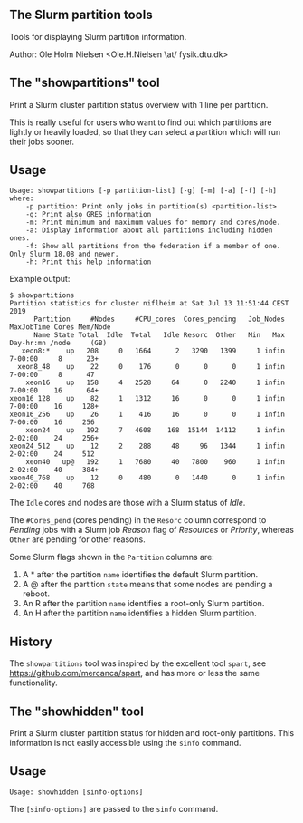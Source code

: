The Slurm partition tools
-------------------------

Tools for displaying Slurm partition information.

Author: Ole Holm Nielsen <Ole.H.Nielsen \at/ fysik.dtu.dk>

The "showpartitions" tool
-------------------------

Print a Slurm cluster partition status overview with 1 line per partition.

This is really useful for users who want to find out which partitions are lightly or heavily loaded,
so that they can select a partition which will run their jobs sooner.

Usage
-----

```
Usage: showpartitions [-p partition-list] [-g] [-m] [-a] [-f] [-h]
where:
	-p partition: Print only jobs in partition(s) <partition-list>
	-g: Print also GRES information
	-m: Print minimum and maximum values for memory and cores/node.
	-a: Display information about all partitions including hidden ones.
	-f: Show all partitions from the federation if a member of one. Only Slurm 18.08 and newer.
	-h: Print this help information

```

Example output:

```
$ showpartitions 
Partition statistics for cluster niflheim at Sat Jul 13 11:51:44 CEST 2019
      Partition     #Nodes     #CPU_cores  Cores_pending   Job_Nodes MaxJobTime Cores Mem/Node
      Name State Total  Idle  Total   Idle Resorc  Other   Min   Max  Day-hr:mn /node     (GB)
   xeon8:*    up   208     0   1664      2   3290   1399     1 infin    7-00:00     8      23+
  xeon8_48    up    22     0    176      0      0      0     1 infin    7-00:00     8      47
    xeon16    up   158     4   2528     64      0   2240     1 infin    7-00:00    16      64+
xeon16_128    up    82     1   1312     16      0      0     1 infin    7-00:00    16     128+
xeon16_256    up    26     1    416     16      0      0     1 infin    7-00:00    16     256
    xeon24    up   192     7   4608    168  15144  14112     1 infin    2-02:00    24     256+
xeon24_512    up    12     2    288     48     96   1344     1 infin    2-02:00    24     512
    xeon40   up@   192     1   7680     40   7800    960     1 infin    2-02:00    40     384+
xeon40_768    up    12     0    480      0   1440      0     1 infin    2-02:00    40     768
```

The ```Idle``` cores and nodes are those with a Slurm status of *Idle*.

The ```#Cores_pend``` (cores pending) in the ```Resorc``` column correspond to
*Pending* jobs with a Slurm job *Reason* flag of *Resources* or *Priority*,
whereas ```Other``` are pending for other reasons.

Some Slurm flags shown in the ```Partition``` columns are:

1. A \* after the partition ```name``` identifies the default Slurm partition.
2. A @ after the partition ```state``` means that some nodes are pending a reboot.
3. An R after the partition ```name``` identifies a root-only Slurm partition.
4. An H after the partition ```name``` identifies a hidden Slurm partition.

History
-------

The ```showpartitions``` tool was inspired by the excellent tool ```spart```, see https://github.com/mercanca/spart,
and has more or less the same functionality.

The "showhidden" tool
---------------------

Print a Slurm cluster partition status for hidden and root-only partitions.
This information is not easily accessible using the ```sinfo``` command.

Usage
-----

```
Usage: showhidden [sinfo-options]
```
The ```[sinfo-options]``` are passed to the ```sinfo``` command.
